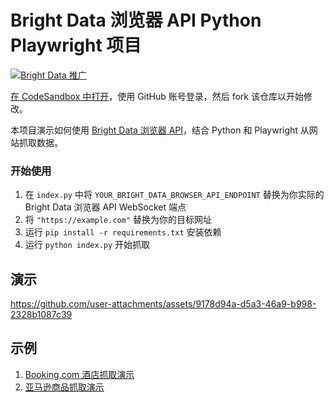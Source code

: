 # Bright Data 浏览器 API Python Playwright 项目

[![Bright Data 推广](https://github.com/bright-cn/LinkedIn-Scraper/raw/main/Proxies%20and%20scrapers%20GitHub%20bonus%20banner.png)](https://www.bright.cn/)

<a href="https://codesandbox.io/p/devbox/github/brightdata/bright-data-browser-api-python-playwright-project?file=%2Findex.py" target="_blank" rel="noopener">在 CodeSandbox 中打开</a>，使用 GitHub 账号登录，然后 fork 该仓库以开始修改。

本项目演示如何使用 <a href="https://www.bright.cn/products/scraping-browser" target="_blank" rel="noopener">Bright Data 浏览器 API</a>，结合 Python 和 Playwright 从网站抓取数据。

### 开始使用

1. 在 `index.py` 中将 `YOUR_BRIGHT_DATA_BROWSER_API_ENDPOINT` 替换为你实际的 Bright Data 浏览器 API WebSocket 端点
2. 将 `"https://example.com"` 替换为你的目标网址
3. 运行 `pip install -r requirements.txt` 安装依赖
4. 运行 `python index.py` 开始抓取

## 演示
https://github.com/user-attachments/assets/9178d94a-d5a3-46a9-b998-2328b1087c39

## 示例
1. [Booking.com 酒店抓取演示](hotel-scraping/README.md)
2. [亚马逊商品抓取演示](ecommerce-scraping/README.md)
